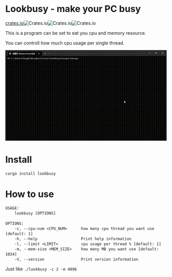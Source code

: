 <!--
 * @Author: Image image@by.cx
 * @Date: 2022-12-05 22:39:47
 * @LastEditors: Image image@by.cx
 * @LastEditTime: 2022-12-07 22:20:16
 * @FilePath: /lookbusy-rs/README.MD
 * @Description: 
 * 
 * Copyright (c) 2022 by Image image@by.cx, All Rights Reserved. 
-->
# Lookbusy - make your PC busy

[crates.io](https://crates.io/crates/lookbusy)![Crates.io](https://img.shields.io/crates/l/lookbusy)![Crates.io](https://img.shields.io/crates/v/lookbusy)![Crates.io](https://img.shields.io/crates/d/lookbusy)

This is a program can be set to eat you cpu and memory resource.

You can controll how much cpu usage per single thread.

![screenshot](example/example.gif)
# Install
```
cargo install lookbusy
```
# How to use
```shell
USAGE:
    lookbusy [OPTIONS]

OPTIONS:
    -c, --cpu-num <CPU_NUM>      how many cpu thread you want use [default: 1]
    -h, --help                   Print help information
    -l, --limit <LIMIT>          cpu usage per thread % [default: 1]
    -m, --mem-size <MEM_SIZE>    how many MB you want use [default: 1024]
    -V, --version                Print version information
```

Just like `./lookbusy -c 2 -m 4096`